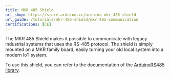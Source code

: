 ```yaml
---
title: MKR 485 Shield
url_shop: https://store.arduino.cc/arduino-mkr-485-shield
url_guide: /tutorials/mkr-485-shield/mkr-485-communication
certifications: [CE]
---
```


The MKR 485 Shield makes it possible to communicate with legacy industrial systems that uses the RS-485 protocol. The shield is simply mounted on a MKR family board, easily turning your old local system into a modern IoT system.

To use this shield, you can refer to the documentation of the [ArduinoRS485 library](https://www.arduino.cc/reference/en/libraries/arduinors485/).

